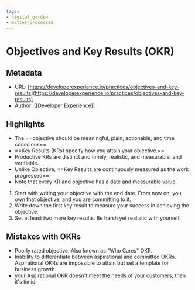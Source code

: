 ```yaml
---
tags: 
- digital_garden
- matter/processed
---
```

# Objectives and Key Results (OKR)
## Metadata
* URL: [https://developerexperience.io/practices/objectives-and-key-results](https://developerexperience.io/practices/objectives-and-key-results)
* Author: [[Developer Experience]]

## Highlights
* The ==objective should be meaningful, plain, actionable, and time conscious==.
* ==Key Results (KRs) specify how you attain your objective.==
* Productive KRs are distinct and timely, realistic, and measurable, and verifiable.
* Unlike Objective, ==Key Results are continuously measured as the work progressed==.
* Note that every KR and objective has a date and measurable value.
1. Start with writing your objective with the end date. From now on, you own that objective, and you are committing to it. 
2. Write down the first key result to measure your success in achieving the objective. 
3. Set at least two more key results. Be harsh yet realistic with yourself.

## Mistakes with OKRs
* Poorly rated objective. Also known as "Who Cares" OKR.
* Inability to differentiate between aspirational and committed OKRs. Aspirational OKRs are impossible to attain but set a template for business growth.
* your Aspirational OKR doesn't meet the needs of your customers, then it's timid.